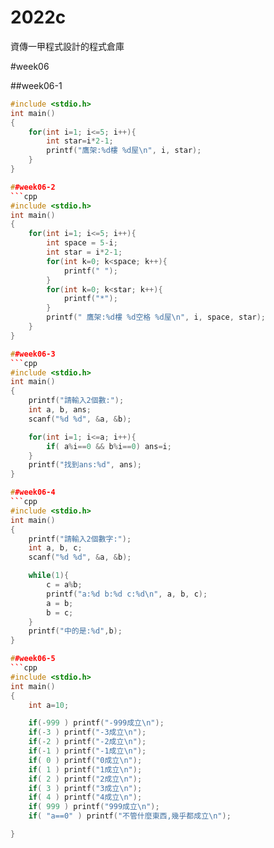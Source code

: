 # 2022c
資傳一甲程式設計的程式倉庫

#week06

##week06-1
```cpp
#include <stdio.h>
int main()
{
    for(int i=1; i<=5; i++){
        int star=i*2-1;
        printf("鷹架:%d樓 %d屋\n", i, star);
    }
}

##week06-2
```cpp
#include <stdio.h>
int main()
{
    for(int i=1; i<=5; i++){
        int space = 5-i;
        int star = i*2-1;
        for(int k=0; k<space; k++){
            printf(" ");
        }
        for(int k=0; k<star; k++){
            printf("*");
        }
        printf(" 鷹架:%d樓 %d空格 %d屋\n", i, space, star);
    }
}

##week06-3
```cpp
#include <stdio.h>
int main()
{
    printf("請輸入2個數:");
    int a, b, ans;
    scanf("%d %d", &a, &b);

    for(int i=1; i<=a; i++){
        if( a%i==0 && b%i==0) ans=i;
    }
    printf("找到ans:%d", ans);
}

##week06-4
```cpp
#include <stdio.h>
int main()
{
    printf("請輸入2個數字:");
    int a, b, c;
    scanf("%d %d", &a, &b);

    while(1){
        c = a%b;
        printf("a:%d b:%d c:%d\n", a, b, c);
        a = b;
        b = c;
    }
    printf("中的是:%d",b);
}

##week06-5
```cpp
#include <stdio.h>
int main()
{
    int a=10;

    if(-999 ) printf("-999成立\n");
    if(-3 ) printf("-3成立\n");
    if(-2 ) printf("-2成立\n");
    if(-1 ) printf("-1成立\n");
    if( 0 ) printf("0成立\n");
    if( 1 ) printf("1成立\n");
    if( 2 ) printf("2成立\n");
    if( 3 ) printf("3成立\n");
    if( 4 ) printf("4成立\n");
    if( 999 ) printf("999成立\n");
    if( "a==0" ) printf("不管什麼東西,幾乎都成立\n");

}
